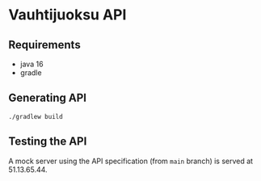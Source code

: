 # Vauhtijuoksu API

## Requirements
* java 16
* gradle

## Generating API
```shell
./gradlew build
```

## Testing the API
A mock server using the API specification (from `main` branch) is served at 51.13.65.44.
